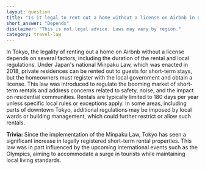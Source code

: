 ```yaml
---
layout: question
title: "Is it legal to rent out a home without a license on Airbnb in downtown Tokyo?"
short_answer: "Depends"
disclaimer: "This is not legal advice. Laws may vary by region."
category: travel-law
---
```

In Tokyo, the legality of renting out a home on Airbnb without a license depends on several factors, including the duration of the rental and local regulations. Under Japan's national Minpaku Law, which was enacted in 2018, private residences can be rented out to guests for short-term stays, but the homeowners must register with the local government and obtain a license. This law was introduced to regulate the booming market of short-term rentals and address concerns related to safety, noise, and the impact on residential communities. Rentals are typically limited to 180 days per year unless specific local rules or exceptions apply. In some areas, including parts of downtown Tokyo, additional regulations may be imposed by local wards or building management, which could further restrict or allow such rentals.

**Trivia:** Since the implementation of the Minpaku Law, Tokyo has seen a significant increase in legally registered short-term rental properties. This law was in part influenced by the upcoming international events such as the Olympics, aiming to accommodate a surge in tourists while maintaining local living standards.
